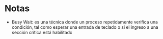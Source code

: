 # Notas

- Busy Wait: es una técnica donde un proceso repetidamente verifica una condición, tal como esperar una entrada de teclado o si el ingreso a una sección crítica está habilitado